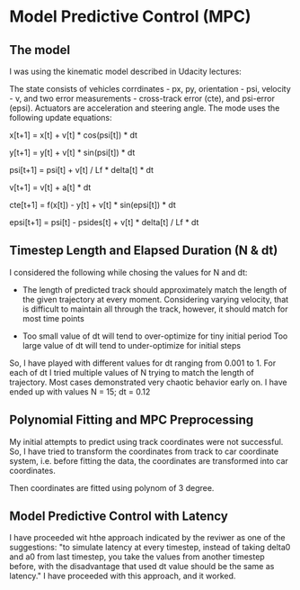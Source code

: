 # Model Predictive Control (MPC)

## The model

I was using the kinematic model described in Udacity lectures:

The state consists of vehicles corrdinates - px, py, orientation - psi,
velocity - v, and two error measurements - cross-track error (cte), and psi-error (epsi).
Actuators are acceleration and steering angle. The mode uses the following
update equations:

x[t+1] = x[t] + v[t] * cos(psi[t]) * dt

y[t+1] = y[t] + v[t] * sin(psi[t]) * dt

psi[t+1] = psi[t] + v[t] / Lf * delta[t] * dt

v[t+1] = v[t] + a[t] * dt

cte[t+1] = f(x[t]) - y[t] + v[t] * sin(epsi[t]) * dt

epsi[t+1] = psi[t] - psides[t] + v[t] * delta[t] / Lf * dt


## Timestep Length and Elapsed Duration (N & dt)

I considered the following while chosing the values for N and dt:

- The length of predicted track should approximately match the length of the given
  trajectory at every moment. Considering varying velocity, that is difficult to maintain
  all through the track, however, it should match for most time points

- Too small value of dt will tend to over-optimize for tiny initial period
  Too large value of dt will tend to under-optimize for initial steps

So, I have played with different values for dt ranging from 0.001 to 1. For each of dt
I tried multiple values of N trying to match the length of trajectory.
Most cases demonstrated very chaotic behavior early on. I have ended up with values N = 15; dt = 0.12

## Polynomial Fitting and MPC Preprocessing

My initial attempts to predict using track coordinates were not successful. So, I have tried to transform
the coordinates from track to car coordinate system, i.e. before fitting the data, the coordinates are transformed
into car coordinates.

Then coordinates are fitted using polynom of 3 degree.

## Model Predictive Control with Latency

I have proceeded wit hthe approach indicated by the reviwer as one of the suggestions:
"to simulate latency at every timestep, instead of taking delta0 and a0 from last timestep,
 you take the values from another timestep before, with the disadvantage that used dt value should be the same as latency."
 I have proceeded with this approach, and it worked.